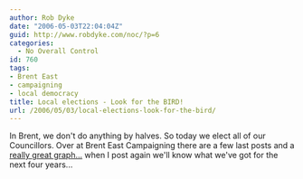 ```yaml
---
author: Rob Dyke
date: "2006-05-03T22:04:04Z"
guid: http://www.robdyke.com/noc/?p=6
categories:
  - No Overall Control
id: 760
tags:
- Brent East
- campaigning
- local democracy
title: Local elections - Look for the BIRD!
url: /2006/05/03/local-elections-look-for-the-bird/
---
```

In Brent, we don't do anything by halves. So today we elect all of our Councillors. Over at Brent East Campaigning there are a few last posts and a [really great graph...](http://www.robdyke.com/bec/?p=110) when I post again we'll know what we've got for the next four years...